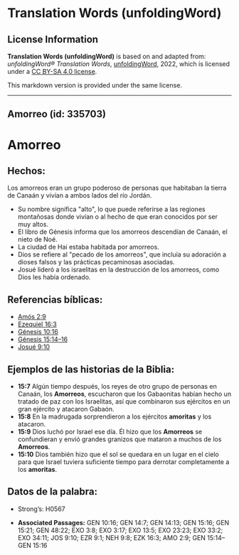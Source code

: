 # Translation Words (unfoldingWord)

## License Information

**Translation Words (unfoldingWord)** is based on and adapted from: _unfoldingWord® Translation Words_, [unfoldingWord](https://unfoldingword.org/utw), 2022, which is licensed under a [CC BY-SA 4.0 license](https://creativecommons.org/licenses/by-sa/4.0/legalcode.en).

This markdown version is provided under the same license.



--------------------------------

## Amorreo (id: 335703)

Amorreo
=======

Hechos:
-------

Los amorreos eran un grupo poderoso de personas que habitaban la tierra de Canaán y vivían a ambos lados del río Jordán.

* Su nombre significa "alto", lo que puede referirse a las regiones montañosas donde vivían o al hecho de que eran conocidos por ser muy altos.
* El libro de Génesis informa que los amorreos descendían de Canaán, el nieto de Noé.
* La ciudad de Hai estaba habitada por amorreos.
* Dios se refiere al "pecado de los amorreos", que incluía su adoración a dioses falsos y las prácticas pecaminosas asociadas.
* Josué lideró a los israelitas en la destrucción de los amorreos, como Dios les había ordenado.

Referencias bíblicas:
---------------------

* [Amós 2:9](https://ref.ly/Amos2:9)
* [Ezequiel 16:3](https://ref.ly/Ezek16:3)
* [Génesis 10:16](https://ref.ly/Gen10:16)
* [Génesis 15:14–16](https://ref.ly/Gen15:14-Gen15:16)
* [Josué 9:10](https://ref.ly/Josh9:10)

Ejemplos de las historias de la Biblia:
---------------------------------------

* **15:7** Algún tiempo después, los reyes de otro grupo de personas en Canaán, los **Amorreos**, escucharon que los Gabaonitas habían hecho un tratado de paz con los Israelitas, así que combinaron sus ejércitos en un gran ejército y atacaron Gabaón.
* **15:8** En la madrugada sorprendieron a los ejércitos **amoritas** y los atacaron.
* **15:9** Dios luchó por Israel ese día. Él hizo que los **Amorreos** se confundieran y envió grandes granizos que mataron a muchos de los **Amorreos**.
* **15:10** Dios también hizo que el sol se quedara en un lugar en el cielo para que Israel tuviera suficiente tiempo para derrotar completamente a los **amoritas**.

Datos de la palabra:
--------------------

* Strong’s: H0567

* **Associated Passages:** GEN 10:16; GEN 14:7; GEN 14:13; GEN 15:16; GEN 15:21; GEN 48:22; EXO 3:8; EXO 3:17; EXO 13:5; EXO 23:23; EXO 33:2; EXO 34:11; JOS 9:10; EZR 9:1; NEH 9:8; EZK 16:3; AMO 2:9; GEN 15:14–GEN 15:16

